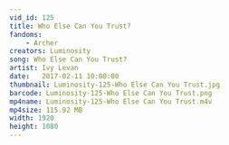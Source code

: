 ```yaml
---
vid_id: 125
title: Who Else Can You Trust?
fandoms:
    - Archer
creators: Luminosity
song: Who Else Can You Trust?
artist: Ivy Levan
date:   2017-02-11 10:00:00
thumbnail: Luminosity-125-Who Else Can You Trust.jpg
barcode: Luminosity-125-Who Else Can You Trust.png
mp4name: Luminosity-125-Who Else Can You Trust.m4v
mp4size: 115.92 MB
width: 1920
height: 1080
---
```



  